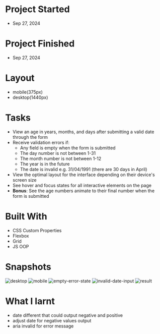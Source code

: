 # Project Started
- Sep 27, 2024

# Project Finished
- Sep 27, 2024

# Layout
- mobile(375px)
- desktop(1440px)

# Tasks
- View an age in years, months, and days after submitting a valid date through the form
- Receive validation errors if:
  - Any field is empty when the form is submitted
  - The day number is not between 1-31
  - The month number is not between 1-12
  - The year is in the future
  - The date is invalid e.g. 31/04/1991 (there are 30 days in April)
- View the optimal layout for the interface depending on their device's screen size
- See hover and focus states for all interactive elements on the page
- **Bonus**: See the age numbers animate to their final number when the form is submitted

# Built With
- CSS Custom Properties
- Flexbox
- Grid
- JS OOP

# Snapshots
![desktop](./assets/snapshots/desktop.png)
![mobile](./assets/snapshots/mobile.png)
![empty-error-state](./assets/snapshots/empty-error-state.png)
![invalid-date-input](./assets/snapshots/invalid-date-error.png)
![result](./assets/snapshots/result.png)

# What I larnt
- date different that could output negative and positive
- adjust date for negative values output
- aria invalid for error message